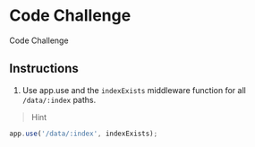 # Code Challenge

Code Challenge

## Instructions 

1. Use app.use and the ``indexExists`` middleware function for all ``/data/:index`` paths.

> Hint
```javascript
app.use('/data/:index', indexExists);
```